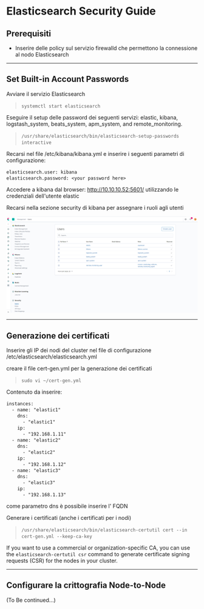 # Elasticsearch Security Guide


## Prerequisiti

- Inserire delle policy sul servizio firewalld che permettono la connessione al nodo Elasticsearch

---


## Set Built-in Account Passwords

Avviare il servizio Elasticsearch

> ``systemctl start elasticsearch ``

Eseguire il setup delle password dei seguenti servizi:  elastic, kibana, logstash_system, beats_system, apm_system, and remote_monitoring.

> ``/usr/share/elasticsearch/bin/elasticsearch-setup-passwords interactive``

Recarsi nel file /etc/kibana/kibana.yml e inserire i seguenti parametri di configurazione:


```
elasticsearch.user: kibana
elasticsearch.password: <your password here>
```

Accedere a kibana dal browser: http://10.10.10.52:5601/
utilizzando le credenziali dell'utente elastic

Recarsi nella sezione security di kibana per assegnare i ruoli agli utenti


![Screenshot](images/Cattura1.PNG)

---

## Generazione dei certificati

Inserire gli IP dei nodi del cluster nel file di configurazione /etc/elasticsearch/elasticsearch.yml

creare il file cert-gen.yml per la generazione dei certificati

> ``sudo vi ~/cert-gen.yml``

Contenuto da inserire: 

```
instances:
  - name: "elastic1" 
    dns:
      - "elastic1"
    ip:
      - "192.168.1.11"
  - name: "elastic2"
    dns:
      - "elastic2"
    ip:
      - "192.168.1.12"
  - name: "elastic3"
    dns:
      - "elastic3"
    ip:
      - "192.168.1.13"
```

come parametro dns è possibile inserire l' FQDN

Generare i certificati (anche i certificati per i nodi)

> ``/usr/share/elasticsearch/bin/elasticsearch-certutil cert --in cert-gen.yml --keep-ca-key``

If you want to use a commercial or organization-specific CA, you can use the ``elasticsearch-certutil csr`` command to generate certificate signing requests (CSR) for the nodes in your cluster.

---

## Configurare la crittografia Node-to-Node 

(To Be continued...)
